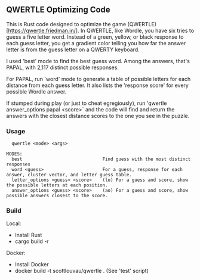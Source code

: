 ## QWERTLE Optimizing Code

This is Rust code designed to optimize the game (QWERTLE)[https://qwertle.friedman.in/]. In QWERTLE, like Wordle, you have six tries to guess a five letter word. Instead of a green, yellow, or black response to each guess letter, you get a gradient color telling you how far the answer letter is from the guess letter on a QWERTY keyboard.

I used 'best' mode to find the best guess word. Among the answers, that's PAPAL, with 2,117 distinct possible responses.

For PAPAL, run 'word' mode to generate a table of possible letters for each distance from each guess letter. It also lists the 'response score' for every possible Wordle answer.

If stumped during play (or just to cheat egregiously), run 'qwertle answer_options papal \<score>` and the code will find and return the answers with the closest distance scores to the one you see in the puzzle.

### Usage
```
  qwertle <mode> <args>

MODES:
  best                              Find guess with the most distinct responses
  word <guess>                      For a guess, response for each answer, cluster vector, and letter guess table.
  letter_options <guess> <score>    (lo) For a guess and score, show the possible letters at each position.
  answer_options <guess> <score>    (ao) For a guess and score, show possible answers closest to the score.
```

### Build

Local:
- Install Rust 
- cargo build -r

Docker:
- Install Docker
- docker build -t scottlouvau/qwertle .
(See 'test' script)